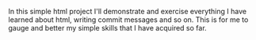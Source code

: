 In this simple html project I'll demonstrate and exercise everything I have learned about html, writing commit messages and so on.
This is for me to gauge and better my simple skills that I have acquired so far. 
